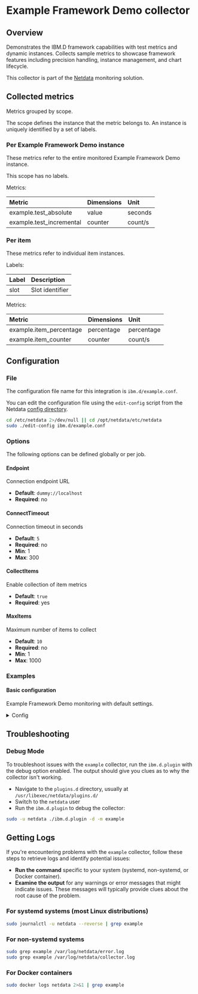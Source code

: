 # Example Framework Demo collector

## Overview

Demonstrates the IBM.D framework capabilities with test metrics and dynamic instances.
Collects sample metrics to showcase framework features including precision handling,
instance management, and chart lifecycle.


This collector is part of the [Netdata](https://github.com/netdata/netdata) monitoring solution.

## Collected metrics

Metrics grouped by scope.

The scope defines the instance that the metric belongs to. An instance is uniquely identified by a set of labels.

### Per Example Framework Demo instance


These metrics refer to the entire monitored Example Framework Demo instance.

This scope has no labels.

Metrics:

| Metric | Dimensions | Unit |
|:-------|:-----------|:-----|
| example.test_absolute | value | seconds |
| example.test_incremental | counter | count/s |



### Per item

These metrics refer to individual item instances.

Labels:

| Label | Description |
|:------|:------------|
| slot | Slot identifier |


Metrics:

| Metric | Dimensions | Unit |
|:-------|:-----------|:-----|
| example.item_percentage | percentage | percentage |
| example.item_counter | counter | count/s |


## Configuration

### File

The configuration file name for this integration is `ibm.d/example.conf`.

You can edit the configuration file using the `edit-config` script from the
Netdata [config directory](https://github.com/netdata/netdata/blob/master/docs/netdata-agent/configuration.md#the-netdata-config-directory).

```bash
cd /etc/netdata 2>/dev/null || cd /opt/netdata/etc/netdata
sudo ./edit-config ibm.d/example.conf
```

### Options

The following options can be defined globally or per job.


#### Endpoint

Connection endpoint URL

- **Default**: `dummy://localhost`
- **Required**: no




#### ConnectTimeout

Connection timeout in seconds

- **Default**: `5`
- **Required**: no
- **Min**: 1
- **Max**: 300


#### CollectItems

Enable collection of item metrics

- **Default**: `true`
- **Required**: yes




#### MaxItems

Maximum number of items to collect

- **Default**: `10`
- **Required**: no
- **Min**: 1
- **Max**: 1000



### Examples

#### Basic configuration

Example Framework Demo monitoring with default settings.

<details>
<summary>Config</summary>

```yaml
jobs:
  - name: local
    endpoint: dummy://localhost
```

</details>

## Troubleshooting

### Debug Mode

To troubleshoot issues with the `example` collector, run the `ibm.d.plugin` with the debug option enabled.
The output should give you clues as to why the collector isn't working.

- Navigate to the `plugins.d` directory, usually at `/usr/libexec/netdata/plugins.d/`
- Switch to the `netdata` user
- Run the `ibm.d.plugin` to debug the collector:

```bash
sudo -u netdata ./ibm.d.plugin -d -m example
```

## Getting Logs

If you're encountering problems with the `example` collector, follow these steps to retrieve logs and identify potential issues:

- **Run the command** specific to your system (systemd, non-systemd, or Docker container).
- **Examine the output** for any warnings or error messages that might indicate issues. These messages will typically provide clues about the root cause of the problem.

### For systemd systems (most Linux distributions)

```bash
sudo journalctl -u netdata --reverse | grep example
```

### For non-systemd systems

```bash
sudo grep example /var/log/netdata/error.log
sudo grep example /var/log/netdata/collector.log
```

### For Docker containers

```bash
sudo docker logs netdata 2>&1 | grep example
```
